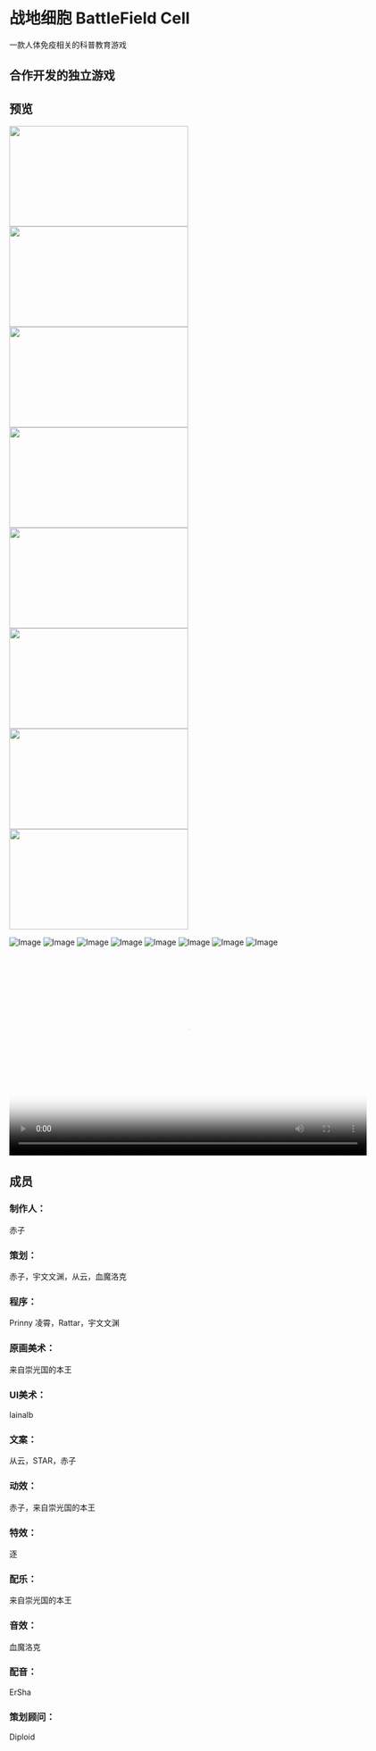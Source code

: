 # 战地细胞 BattleField Cell 
一款人体免疫相关的科普教育游戏
## 合作开发的独立游戏
## 预览
<img src="https://battlefieldcell-1251780400.cos.ap-chengdu.myqcloud.com/a.png" height="180" width="320" />
<img src="https://battlefieldcell-1251780400.cos.ap-chengdu.myqcloud.com/b.gif" height="180" width="320" />
<img src="https://battlefieldcell-1251780400.cos.ap-chengdu.myqcloud.com/c.jpg" height="180" width="320" />
<img src="https://battlefieldcell-1251780400.cos.ap-chengdu.myqcloud.com/d.png" height="180" width="320" />
<img src="https://battlefieldcell-1251780400.cos.ap-chengdu.myqcloud.com/e.jpg" height="180" width="320" />
<img src="https://battlefieldcell-1251780400.cos.ap-chengdu.myqcloud.com/f.jpg" height="180" width="320" />
<img src="https://battlefieldcell-1251780400.cos.ap-chengdu.myqcloud.com/g.jpg" height="180" width="320" />
<img src="https://battlefieldcell-1251780400.cos.ap-chengdu.myqcloud.com/h.jpg" height="180" width="320" />

![Image](https://battlefieldcell-1251780400.cos.ap-chengdu.myqcloud.com/a.png)
![Image](https://battlefieldcell-1251780400.cos.ap-chengdu.myqcloud.com/b.gif)
![Image](https://battlefieldcell-1251780400.cos.ap-chengdu.myqcloud.com/c.jpg)
![Image](https://battlefieldcell-1251780400.cos.ap-chengdu.myqcloud.com/d.png)
![Image](https://battlefieldcell-1251780400.cos.ap-chengdu.myqcloud.com/e.jpg)
![Image](https://battlefieldcell-1251780400.cos.ap-chengdu.myqcloud.com/f.jpg)
![Image](https://battlefieldcell-1251780400.cos.ap-chengdu.myqcloud.com/g.jpg)
![Image](https://battlefieldcell-1251780400.cos.ap-chengdu.myqcloud.com/h.jpg)

<video id="video" controls="" preload="https://battlefieldcell-1251780400.cos.ap-chengdu.myqcloud.com/a.png" poster="https://battlefieldcell-1251780400.cos.ap-chengdu.myqcloud.com/a.png" height="360" width="640">
      <source id="mp4" src="https://battlefieldcell-1251780400.cos.ap-chengdu.myqcloud.com/BattlefieldCell.mp4" type="video/mp4">
      <p>Your user agent does not support the HTML5 Video element.</p>
</video>

## 成员
### 制作人：
赤子
### 策划：
赤子，宇文文渊，从云，血魔洛克
### 程序：
Prinny 凌霄，Rattar，宇文文渊
### 原画美术：
来自崇光国的本王
### UI美术：
lainalb
### 文案：
从云，STAR，赤子
### 动效：
赤子，来自崇光国的本王
### 特效：
逐
### 配乐：
来自崇光国的本王
### 音效：
血魔洛克
### 配音：
ErSha
### 策划顾问：
Diploid
